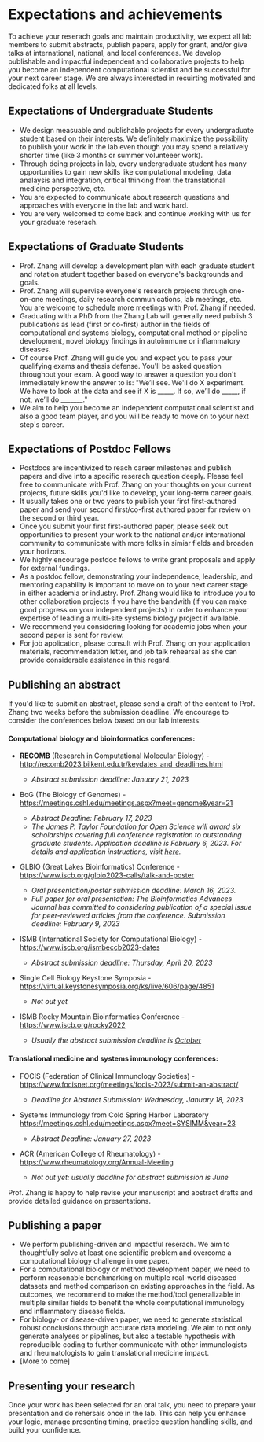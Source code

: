 
# Expectations and achievements

To achieve your reserach goals and maintain productivity, we expect all lab members to submit abstracts, publish papers, apply for grant, and/or give talks at international, national, and local conferences.
We develop publishable and impactful independent and collaborative projects to help you become an independent computational scientist and be successful for your next career stage.
We are always interested in recuirting motivated and dedicated folks at all levels. 


Expectations of Undergraduate Students
-----
- We design measuable and publishable projects for every undergraduate student based on their interests.
We definitely maximize the possibility to publish your work in the lab even though you may spend a relatively shorter time (like 3 months or summer volunteeer work).
- Through doing projects in lab, every undergraduate student has many opportunities to gain new skills like computational modeling, data analaysis and integration, critical thinking from the translational medicine perspective, etc.
- You are expected to communicate about research questions and approaches with everyone in the lab and work hard. 
- You are very welcomed to come back and continue working with us for your graduate reserach.


Expectations of Graduate Students 
-----
- Prof. Zhang will develop a development plan with each graduate student and rotation student together based on everyone's backgrounds and goals.
- Prof. Zhang will supervise everyone's research projects through one-on-one meetings, daily research communications, lab meetings, etc.
You are welcome to schedule more meetings with Prof. Zhang if needed.
- Graduating with a PhD from the Zhang Lab will generally need publish 3 publications as lead (first or co-first) author in the fields of computational and systems biology,
computational method or pipeline development, novel biology findings in autoimmune or inflammatory diseases.
- Of course Prof. Zhang will guide you and expect you to pass your qualifying exams and thesis defense.
You'll be asked question throughout your exam. A good way to answer a question you don't immediately know the answer to is: "We’ll see. We'll do X experiment. We have to look at the data and see if X is _____. If so, we’ll do _____, if not, we’ll do _______."
- We aim to help you become an independent computational scientist and also a good team player, and you will be ready to move on to your next step's career.


 
Expectations of Postdoc Fellows
----
- Postdocs are incentivized to reach career milestones and publish papers and dive into a specific reserach question deeply. 
Please feel free to communicate with Prof. Zhang on your thoughts on your current projects, future skills you'd like to develop, your long-term career goals. 
- It usually takes one or two years to publish your first first-authored paper and send your second first/co-first authored paper for review on the second or third year.
- Once you submit your first first-authored paper, please seek out opportunities to present your work to the national and/or international community to communicate with more folks in simiar fields and broaden your horizons. 
- We highly encourage postdoc fellows to write grant proposals and apply for external fundings.
- As a postdoc fellow, demonstrating your independence, leadership, and mentoring capability is important to move on to your next career stage in either academia or industry.
Prof. Zhang would like to introduce you to other collaboration projects if you have the bandwith (if you can make good progress on your independent projects) in order to enhance your expertise of leading a multi-site systems biology project if available.
- We recommend you considering looking for academic jobs when your second paper is sent for review.
- For job application, please consult with Prof. Zhang on your application materials, recommendation letter, and job talk rehearsal as she can provide considerable assistance in this regard. 




Publishing an abstract
-------
If you'd like to submit an abstract, please send a draft of the content to Prof. Zhang two weeks before the submission deadline.
We encourage to consider the conferences below based on our lab interests:


#### Computational biology and bioinformatics conferences: 

- **RECOMB** (Research in Computational Molecular Biology) - <http://recomb2023.bilkent.edu.tr/keydates_and_deadlines.html>
  - *Abstract submission deadline: January 21, 2023*

- BoG (The Biology of Genomes) - <https://meetings.cshl.edu/meetings.aspx?meet=genome&year=21>
  - *Abstract Deadline: February 17, 2023*
  - *The James P. Taylor Foundation for Open Science will award six scholarships covering full conference registration to outstanding graduate students. Application deadline is February 6, 2023. For details and application instructions, visit [here](https://jxtxfoundation.org/news/2022-12-16-bg/).*
  

- GLBIO (Great Lakes Bioinformatics) Conference - <https://www.iscb.org/glbio2023-calls/talk-and-poster>
  - *Oral presentation/poster submission deadline: March 16, 2023.*
  - *Full paper for oral presentation: The Bioinformatics Advances Journal has committed to considering publication of a special issue for peer-reviewed articles from the conference. Submission deadline: February 9, 2023*


- ISMB (International Society for Computational Biology) - <https://www.iscb.org/ismbeccb2023-dates>

  - *Abstract submission deadline: Thursday, April 20, 2023*
  
  
- Single Cell Biology Keystone Symposia - <https://virtual.keystonesymposia.org/ks/live/606/page/4851>
  - *Not out yet*

- ISMB Rocky Mountain Bioinformatics Conference - <https://www.iscb.org/rocky2022>
  - *Usually the abstract submission deadline is [October](https://www.iscb.org/rocky2022-submissions/rocky2022-call-abstracts)*
  
  
#### Translational medicine and systems immunology conferences:

- FOCIS (Federation of Clinical Immunology Societies) - <https://www.focisnet.org/meetings/focis-2023/submit-an-abstract/>
  - *Deadline for Abstract Submission: Wednesday, January 18, 2023*
  
- Systems Immunology from Cold Spring Harbor Laboratory <https://meetings.cshl.edu/meetings.aspx?meet=SYSIMM&year=23>
  - *Abstract Deadline: January 27, 2023*

- ACR (American College of Rheumatology) - <https://www.rheumatology.org/Annual-Meeting>
  - *Not out yet: usually deadline for abstract submission is June*


Prof. Zhang is happy to help revise your manuscript and abstract drafts and provide detailed guidance on presentations.



Publishing a paper
-------
- We perform publishing-driven and impactful reserach.
We aim to thoughtfully solve at least one scientific problem and overcome a computational biology challenge in one paper.
- For a computational biology or method development paper, we need to perform reasonable benchmarking on multiple real-world diseased datasets and method comparison on existing approaches in the field. As outcomes, we recommend to make the method/tool generalizable in multiple similar fields to benefit the whole computational immunology and inflammatory disease fields.
- For biology- or disease-driven paper, we need to generate statistical robust conclusions through accurate data modeling.
We aim to not only generate analyses or pipelines, but also a testable hypothesis with reproducible coding to further communicate with other immunologists and rheumatologists to gain translational medicine impact.
- [More to come]



Presenting your research
-------
Once your work has been selected for an oral talk, you need to prepare your presentation and do rehersals once in the lab. This can help you enhance your logic, manage presenting timing, practice question handling skills, and build your confidence. 



 
